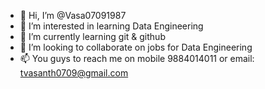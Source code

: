 - 👋 Hi, I’m @Vasa07091987
- 👀 I’m interested in learning Data Engineering
- 🌱 I’m currently learning git & github
- 💞️ I’m looking to collaborate on jobs for Data Engineering
- 📫 You guys to reach me on mobile 9884014011 or email: tvasanth0709@gmail.com

<!---
Vasa07091987/Vasa07091987 is a ✨ special ✨ repository because its `README.md` (this file) appears on your GitHub profile.
You can click the Preview link to take a look at your changes.
--->
